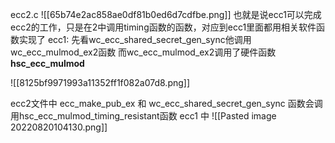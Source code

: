 ecc2.c
![[65b74e2ac858ae0df81b0ed6d7cdfbe.png]]
也就是说ecc1可以完成ecc2的工作，只是在2中调用timing函数的函数，对应到ecc1里面都用相关软件函数实现了
ecc1:
先看wc_ecc_shared_secret_gen_sync他调用wc_ecc_mulmod_ex2函数
而wc_ecc_mulmod_ex2调用了硬件函数**hsc_ecc_mulmod** 

![[8125bf9971993a11352ff1f082a07d8.png]]

ecc2文件中
ecc_make_pub_ex 和  wc_ecc_shared_secret_gen_sync 函数会调用hsc_ecc_mulmod_timing_resistant函数 
ecc1 中
![[Pasted image 20220820104130.png]]




